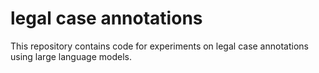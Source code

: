 # legal case annotations
This repository contains code for experiments on legal case annotations using large language models.
